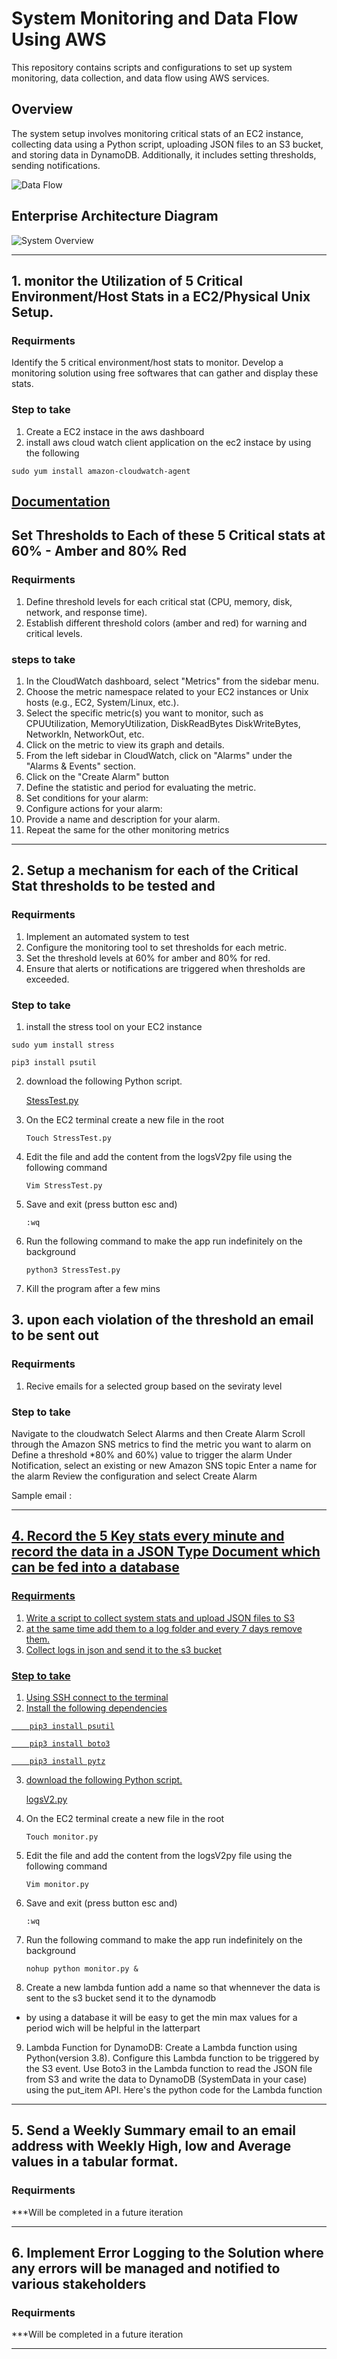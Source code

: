 
# System Monitoring and Data Flow Using AWS

This repository contains scripts and configurations to set up system monitoring, data collection, and data flow using AWS services.

## Overview

The system setup involves monitoring critical stats of an EC2 instance, collecting data using a Python script, uploading JSON files to an S3 bucket, and storing data in DynamoDB. Additionally, it includes setting thresholds, sending notifications.

![Data Flow](images/Stats.png)

## Enterprise Architecture Diagram 
![System Overview](images/Enterprise%20Architecture%20Diagram%20.png)

--------------------------------------


## 1. monitor the Utilization of 5 Critical Environment/Host Stats in a EC2/Physical Unix Setup.
### Requirments
Identify the 5 critical environment/host stats to monitor.
Develop a monitoring solution using free softwares that can gather and display these stats.
### Step to take
1. Create a EC2 instace in the aws dashboard 
2. install aws cloud watch client application on the ec2 instace by using the following 
```
sudo yum install amazon-cloudwatch-agent
```
<a href="https://docs.aws.amazon.com/AmazonCloudWatch/latest/monitoring/install-CloudWatch-Agent-on-EC2-Instance.html"> Documentation</a>
-----------------------------------------

## Set Thresholds to Each of these 5 Critical stats at 60% - Amber and 80% Red
### Requirments
1. Define threshold levels for each critical stat (CPU, memory, disk, network, and response time).
2. Establish different threshold colors (amber and red) for warning and critical levels.

### steps to take 
1. In the CloudWatch dashboard, select "Metrics" from the sidebar menu.
2. Choose the metric namespace related to your EC2 instances or Unix hosts (e.g., EC2, System/Linux, etc.).
3. Select the specific metric(s) you want to monitor, such as CPUUtilization, MemoryUtilization, DiskReadBytes DiskWriteBytes, NetworkIn, NetworkOut, etc.
4. Click on the metric to view its graph and details.
5. From the left sidebar in CloudWatch, click on "Alarms" under the "Alarms & Events" section.
6. Click on the "Create Alarm" button
7. Define the statistic and period for evaluating the metric.
8. Set conditions for your alarm:
9. Configure actions for your alarm:
10. Provide a name and description for your alarm.
11. Repeat the same for the other monitoring metrics


-----------------------------------------

## 2. Setup a mechanism for each of the Critical Stat thresholds to be tested and 
### Requirments
1. Implement an automated system to test
2. Configure the monitoring tool to set thresholds for each metric.
3. Set the threshold levels at 60% for amber and 80% for red.
4. Ensure that alerts or notifications are triggered when thresholds are exceeded.


### Step to take
1. install the stress tool on your EC2 instance
```
sudo yum install stress
```
```pip3 install psutil```

2. download the following Python script.
   
   <a href="/Python Scripts/Logs V2.py"> StessTest.py <a>

3. On the EC2 terminal create a new file in the root
    ``` 
    Touch StressTest.py  
    ```
    
4. Edit the file and add the content from the logsV2py file using the following command 
    ```
    Vim StressTest.py
    ```
    
5. Save and exit (press button esc and)
    ```
    :wq
    ```
6. Run the following command to make the app run indefinitely on the background
    ```
    python3 StressTest.py
    ```

8. Kill the program after a few mins 



## 3. upon each violation of the threshold an email to be sent out
### Requirments
1. Recive emails for a selected group based on the seviraty level

### Step to take
Navigate to the cloudwatch
Select Alarms and then Create Alarm
Scroll through the Amazon SNS metrics to find the metric you want to alarm on
Define a threshold *80% and 60%) value to trigger the alarm
Under Notification, select an existing or new Amazon SNS topic
Enter a name for the alarm
Review the configuration and select Create Alarm 

Sample email :
<a href="/images/email.png">

-----------------------------------------

## 4. Record the 5 Key stats every minute and record the data in a JSON Type Document which can be fed into a database
### Requirments
1. Write a script to collect system stats and upload JSON files to S3 
2. at the same time add them to a log folder and every 7 days remove them.
4. Collect logs in json and send it to the s3 bucket

### Step to take
1. Using SSH connect to the terminal 
2. Install the following dependencies
```
    pip3 install psutil
```
```
    pip3 install boto3
```
```
    pip3 install pytz
```

3. download the following Python script.
   
   <a href="/Python Scripts/Logs V2.py"> logsV2.py <a>
   

4. On the EC2 terminal create a new file in the root
    ``` 
    Touch monitor.py  
    ```
    
5. Edit the file and add the content from the logsV2py file using the following command 
    ```
    Vim monitor.py
    ```
    
6. Save and exit (press button esc and)
    ```
    :wq
    ```
    

7. Run the following command to make the app run indefinitely on the background
    ```
    nohup python monitor.py &
    ```

8. Create a new lambda funtion add a name  so that whennever the data is sent to the s3 bucket send it to the dynamodb 
* by using a database it will be easy to get the min max values for a period wich will be helpful in the latterpart 

9. Lambda Function for DynamoDB:
    Create a Lambda function using Python(version 3.8).
    Configure this Lambda function to be triggered by the S3 event.
    Use Boto3 in the Lambda function to read the JSON file from S3 and write the data to DynamoDB (SystemData in your case) using the put_item API.
    Here's the python code for the Lambda function

    <a href="/Python Scripts/S3-To_dynamoDB-Json.PY">  <a>
-----------------------------------------

## 5. Send a Weekly Summary email to an email address with Weekly High, low and Average values in a tabular format.
### Requirments

***Will be completed in a future iteration

-----------------------------------------

## 6. Implement Error Logging to the Solution where any errors will be managed and notified to various stakeholders
### Requirments

***Will be completed in a future iteration

-----------------------------------------